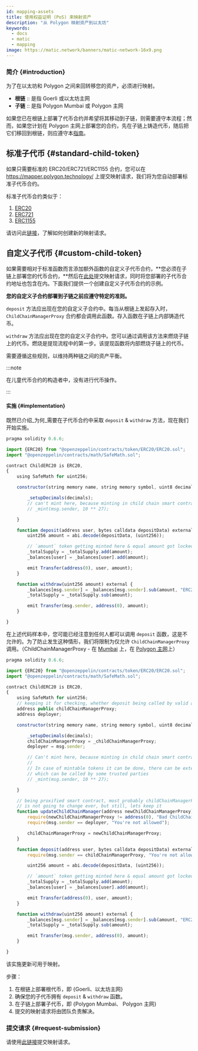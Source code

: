 ```yaml
---
id: mapping-assets
title: 使用权益证明 (PoS) 来映射资产
description: "从 Polygon 映射资产到以太坊"
keywords:
  - docs
  - matic
  - mapping
image: https://matic.network/banners/matic-network-16x9.png
---
```


### 简介 {#introduction}

为了在以太坊和 Polygon 之间来回转移您的资产，必须进行映射。

- **根链** :: 是指 Goerli 或以太坊主网
- **子链** :: 是指 Polygon Mumbai 或 Polygon 主网

如果您已在根链上部署了代币合约并希望将其移动到子链，则需要遵守本流程；然而，如果您计划在 Polygon 主网上部署您的合约，先在子链上铸造代币，随后把它们移回到根链，则应遵守本[指南](https://docs.polygon.technology/docs/develop/ethereum-polygon/mintable-assets)。

## 标准子代币 {#standard-child-token}

如果只需要标准的 ERC20/ERC721/ERC1155 合约，您可以在 https://mapper.polygon.technology/ 上提交映射请求，我们将为您自动部署标准子代币合约。

标准子代币合约类似于：
1. [ERC20](https://github.com/maticnetwork/pos-portal/blob/master/flat/ChildERC20.sol#L1492-#L1508)
2. [ERC721](https://github.com/maticnetwork/pos-portal/blob/master/flat/ChildERC721.sol#L2157-#L2238)
3. [ERC1155](https://github.com/maticnetwork/pos-portal/blob/master/flat/ChildERC1155.sol#L1784-#L1818)

请访问此[链接](/docs/develop/ethereum-polygon/submit-mapping-request)，了解如何创建新的映射请求。

## 自定义子代币 {#custom-child-token}

如果需要相对于标准函数而言添加额外函数的自定义子代币合约，**您必须在子链上部署您的代币合约，**然后在[此处](https://mapper.polygon.technology/)提交映射请求，同时将您部署的子代币合约地址也包含在内。下面我们提供一个创建自定义子代币合约的示例。

**您的自定义子合约部署到子链之前应遵守特定的准则。**

`deposit` 方法应出现在您的自定义子合约中。每当从根链上发起存入时，`ChildChainManagerProxy` 合约都会调用此函数。存入函数在子链上内部铸造代币。

`withdraw` 方法应出现在您的自定义子合约中。您可以通过调用该方法来燃烧子链上的代币。燃烧是提现流程中的第一步。该提现函数将内部燃烧子链上的代币。

需要遵循这些规则，以维持两种链之间的资产平衡。

:::note

在儿童代币合约的构造者中，没有进行代币操作。

:::

#### 实施 {#implementation}

既然已介绍_为何_需要在子代币合约中采取 `deposit` & `withdraw` 方法，现在我们开始实施。

```js title="ChildERC20.sol"
pragma solidity 0.6.6;

import {ERC20} from "@openzeppelin/contracts/token/ERC20/ERC20.sol";
import "@openzeppelin/contracts/math/SafeMath.sol";

contract ChildERC20 is ERC20,
{
    using SafeMath for uint256;

    constructor(string memory name, string memory symbol, uint8 decimals) public ERC20(name, symbol) {

        _setupDecimals(decimals);
        // can't mint here, because minting in child chain smart contract's constructor not allowed
        // _mint(msg.sender, 10 ** 27);

    }

    function deposit(address user, bytes calldata depositData) external {
        uint256 amount = abi.decode(depositData, (uint256));

        // `amount` token getting minted here & equal amount got locked in RootChainManager
        _totalSupply = _totalSupply.add(amount);
        _balances[user] = _balances[user].add(amount);

        emit Transfer(address(0), user, amount);
    }

    function withdraw(uint256 amount) external {
        _balances[msg.sender] = _balances[msg.sender].sub(amount, "ERC20: burn amount exceeds balance");
        _totalSupply = _totalSupply.sub(amount);

        emit Transfer(msg.sender, address(0), amount);
    }

}
```

在上述代码样本中，您可能已经注意到任何人都可以调用 `deposit` 函数，这是不允许的。为了防止发生这种情形，我们将限制为仅允许 `ChildChainManagerProxy` 调用。（ChildChainManagerProxy - 在 [Mumbai](https://mumbai.polygonscan.com/address/0xb5505a6d998549090530911180f38aC5130101c6/transactions) 上，在 [Polygon 主网](https://polygonscan.com/address/0xA6FA4fB5f76172d178d61B04b0ecd319C5d1C0aa/)上）

```js title="ChildERC20.sol"
pragma solidity 0.6.6;

import {ERC20} from "@openzeppelin/contracts/token/ERC20/ERC20.sol";
import "@openzeppelin/contracts/math/SafeMath.sol";

contract ChildERC20 is ERC20,
{
    using SafeMath for uint256;
    // keeping it for checking, whether deposit being called by valid address or not
    address public childChainManagerProxy;
    address deployer;

    constructor(string memory name, string memory symbol, uint8 decimals, address _childChainManagerProxy) public ERC20(name, symbol) {

        _setupDecimals(decimals);
        childChainManagerProxy = _childChainManagerProxy;
        deployer = msg.sender;

        // Can't mint here, because minting in child chain smart contract's constructor not allowed
        //
        // In case of mintable tokens it can be done, there can be external mintable function too
        // which can be called by some trusted parties
        // _mint(msg.sender, 10 ** 27);

    }

    // being proxified smart contract, most probably childChainManagerProxy contract's address
    // is not going to change ever, but still, lets keep it
    function updateChildChainManager(address newChildChainManagerProxy) external {
        require(newChildChainManagerProxy != address(0), "Bad ChildChainManagerProxy address");
        require(msg.sender == deployer, "You're not allowed");

        childChainManagerProxy = newChildChainManagerProxy;
    }

    function deposit(address user, bytes calldata depositData) external {
        require(msg.sender == childChainManagerProxy, "You're not allowed to deposit");

        uint256 amount = abi.decode(depositData, (uint256));

        // `amount` token getting minted here & equal amount got locked in RootChainManager
        _totalSupply = _totalSupply.add(amount);
        _balances[user] = _balances[user].add(amount);

        emit Transfer(address(0), user, amount);
    }

    function withdraw(uint256 amount) external {
        _balances[msg.sender] = _balances[msg.sender].sub(amount, "ERC20: burn amount exceeds balance");
        _totalSupply = _totalSupply.sub(amount);

        emit Transfer(msg.sender, address(0), amount);
    }

}
```

该实施更新可用于映射。

步骤：

1. 在根链上部署根代币，即 {Goerli、以太坊主网}
2. 确保您的子代币拥有 `deposit` & `withdraw` 函数。
3. 在子链上部署子代币，即 {Polygon Mumbai、 Polygon 主网}
4. 提交的映射请求将由团队负责解决。

### 提交请求 {#request-submission}

请使用[此链接](/docs/develop/ethereum-polygon/submit-mapping-request)提交映射请求。
